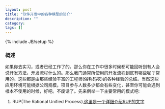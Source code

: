 ```yaml
---
layout: post
title: "软件开发中的各种模型的简介"
description: ""
category:
tags: []
---
```

{% include JB/setup %}

### 概述

如果你去实习，或者已经工作了的。那么你在工作中很多时候都可能回听到有人会说开发方法，开发流程什么的。那么我门通常所使用的开发流程到底有哪些呢？常用的。这些都是由那些经验丰富的工程师(俗称码农)的各种经验的总结。当然这些应用环境可能根据公司规模，项目参与人数多少都会有些变化，甚至你可能会遇到根本不使用的时候，好吧。不废话了。先来例举一下主要常用的模式吧:

1. RUP(The Rational Unified Process),[这里是一个详细介绍RUP的文字][RUP]

[RUP]:http://www.ambysoft.com/downloads/managersIntroToRUP.pdf
